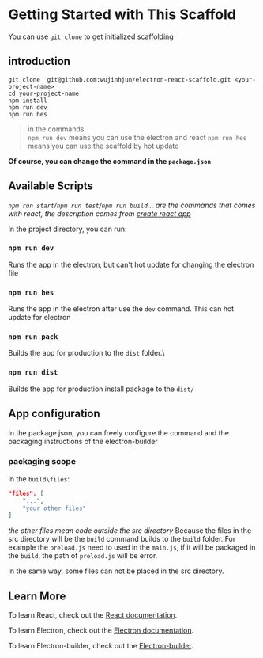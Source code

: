 # Getting Started with This Scaffold

You can use `git clone` to get initialized scaffolding

## introduction

``` shell
git clone  git@github.com:wujinhjun/electron-react-scaffold.git <your-project-name>
cd your-project-name
npm install
npm run dev
npm run hes
```

>in the commands  
`npm run dev` means you can use the electron and react
`npm run hes` means you can use the scaffold by hot update

**Of course, you can change the command in the `package.json`**

## Available Scripts

*`npm run start`/`npm run test`/`npm run build`... are the commands that comes with react, the description comes from [create react app](https://github.com/facebook/create-react-app)*

In the project directory, you can run:

### `npm run dev`

Runs the app in the electron, but can't hot update for changing the electron file

### `npm run hes`

Runs the app in the electron after use the `dev` command. This can hot update for electron

### `npm run pack`

Builds the app for production to the `dist` folder.\

### `npm run dist`

Builds the app for production install package to the `dist/`

## App configuration

In the package.json, you can freely configure the command and the packaging instructions of the electron-builder

### packaging scope

In the `build\files`:

```json
"files": [
    "...",
    "your other files"
]
```

*the other files mean code outside the src directory*
Because the files in the src directory will be the `build` command builds to the `build` folder. For example the `preload.js` need to used in the `main.js`, if it will be packaged in the `build`, the path of `preload.js` will be error.

In the same way, some files can not be placed in the src directory.

## Learn More

To learn React, check out the [React documentation](https://reactjs.org/).

To learn Electron, check out the [Electron documentation](https://www.electronjs.org).

To learn Electron-builder, check out the [Electron-builder](https://www.electron.build/).
